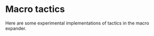 Macro tactics
==================

Here are some experimental implementations of tactics in the macro expander.
